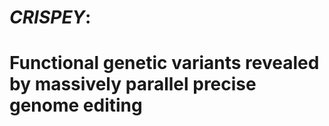 # *CRISPEY*: 
# Functional genetic variants revealed by massively parallel precise genome editing




